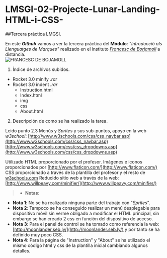 # LMSGI-02-Projecte-Lunar-Landing-HTML-i-CSS-

##Tercera práctica LMGSI.

En este **_Github_** vamos a ver la tercera práctica del **Módulo**: _"Introducció als Llenguatges de Marques"_ realizado en el instituto [_Francesc de Borjamoll_](http://www.iesfbmoll.org/) a distancia.  
![FRANCESC DE BOJAMOLL](http://www.iesfbmoll.org/wp-content/uploads/2013/11/logo_ies_wp1.png)

 1. Índice de archivos subidos.  

  * Rocket 3.0 minify _.rar_
  * Rocket 3.0 indent _.rar_
    * Instruction.html
    * Index.html
    * img
    * css
    * About.html
 
 2. Descripción de como se ha realizado la tarea.

Leido punto 2.3 Menús y _Sprites_ y sus sub-puntos, apoyo en la web _w3school_:
[http://www.w3schools.com/css/css_navbar.asp](http://www.w3schools.com/css/css_navbar.asp)
[http://www.w3schools.com/css/css_dropdowns.asp](http://www.w3schools.com/css/css_dropdowns.asp)

Utilizado HTML proporcionado por el profesor.
Imágenes e iconos proporcionados por [http://www.flaticon.com/](http://www.flaticon.com/)
CSS proporcionado a través de la plantilla del profesor y el resto de [w3schools.com](http://www.w3schools.com)
Reducido sitio web a través de la web: [http://www.willpeavy.com/minifier/](http://www.willpeavy.com/minifier/)

> * **Notas**:
  * **Nota 1**: No se ha realizado ninguna parte del trabajo con "_Sprites_".
  * **Nota 2**: Tampoco se ha conseguido realizar un menú desplegable para dispositivo móvil sin verme obligado a modificar el HTML principal, sin embargo se han creado 2 css en función del dispositivo de acceso.
  * **Nota 3**: Para el panel de control se ha tomado como referencia la web: [http://moonlander.seb.ly/](http://moonlander.seb.ly/) y por tanto se ha definido muy poco CSS.
  * **Nota 4**: Para la página de "Instruction" y "About" se ha utilizado el mismo código html y css de la plantilla inicial cambiando algunos detalles.
